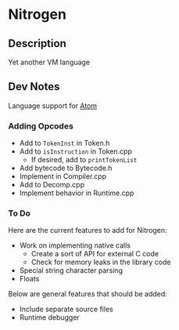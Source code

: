# Nitrogen

## Description

Yet another VM language

## Dev Notes

Language support for [Atom](https://atom.io/packages/language-nitrogen-vm)

### Adding Opcodes

* Add to ```TokenInst``` in Token.h
* Add to ```isInstruction``` in Token.cpp
	* If desired, add to ```printTokenList``` 
* Add bytecode to Bytecode.h
* Implement in Compiler.cpp
* Add to Decomp.cpp
* Implement behavior in Runtime.cpp

### To Do

Here are the current features to add for Nitrogen:

* Work on implementing native calls
	* Create a sort of API for external C code
	* Check for memory leaks in the library code
* Special string character parsing
* Floats

Below are general features that should be added:

* Include separate source files
* Runtime debugger